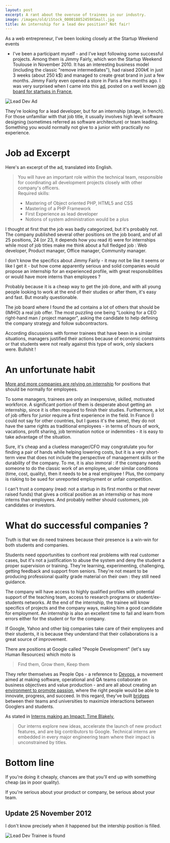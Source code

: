 ```yaml
---
layout: post
excerpt: A rant about the overuse of trainees in our industry.
image: /images/old/iStock_000018852459XSmall.jpg
title: An internship for a lead dev position? Not fair! 
---
```


As a web entrepreneur, I've been looking closely at the Startup Weekend events
- I've been a participant myself - and I've kept following some
successful projects. Among them is Jimmy Fairly, which won the
Startup Weekend Toulouse in November 2010. It has an interesting
business model (including the classic "remove intermediates"), had
raised 200k€ in just 3 weeks (about 250 k$) and managed to create great
brand in just a few months. Jimmy Fairly even opened a store in Paris
a few months ago. I was very surprised when I came into this
[ad](https://remixjobs.com/emploi/Developpement/Lead-Developpeur-PHP-Zend-Framework-H-F/16208),
posted on a well known [job board for startups in France](http://remixjobs.com), 

![Lead Dev Ad](lead_dev_ad_by_jimmyfairly:original:shadow)

They're looking for a lead developer, but for an internship (stage,
in french).
For those unfamiliar with that job title, it usually involves high level
software designing (sometimes referred as software architecture) or
team leading. Something you would normally not give to a junior with practically no experience.

# Job ad Excerpt

Here's an excerpt of the ad, translated into English.


<blockquote><p>
You will have an important role within the technical team, responsible
for coordinating all development projects closely
with other company's officers.<br/>
Required skills:</p>
<ul>
<li>Mastering of Object oriented PHP, HTML5 and CSS</li>
<li>Mastering of a PHP Framework</li>
<li>First Experience as lead developer</li>
<li>Notions of system administration would be a plus</li>
</ul>
</blockquote>


I thought at first that the job was badly categorized, but it's
probably not. The company published several other
positions on the job board, and of all 25 positions, 24 (or 23, it depends how you read it) were for internships while most of
job titles make me think about a full fledged job : Web developer, Product
manager, Office manager, Community manager.

I don't know the specifics about Jimmy Fairly - it may not be like it
seems or like I get it - but how come apparently serious and solid
companies would propose an internship for an experienced profile, with great
responsibilities or would have more interns than employees ?

Probably because it is a cheap way to get the job done, and
with all young people looking to work at the end of their studies or
after them, it's easy and fast. But morally questionable.

The job board where I found the ad contains a lot of others that should be (IMHO) a
real job offer. The most puzzling one being "Looking for a CEO
right-hand man / project manager", asking the candidate to
help defining the company strategy and follow subcontractors. 

According discussions with former trainees that have been in a similar
situations, managers justified their actions because of economic constraints or that students were not really against this type of work, only slackers were. Bullshit !


# An unfortunate habit

[More and more companies are relying on internship][nytimes]
for positions that should be normally for employees.

To some managers, trainees are only an inexpensive, skilled, motivated workforce.
A significant portion of them is desperate about getting an internship, since it is often required to finish their studies. Furthermore, a lot of job offers for junior require a first experience in the field. 
In France (I could not say for other countries, but I guess it's the same), they do not have the same rights as traditional employees - in terms of hours of work, vacations, profit sharing, job termination notice or indemnities - it is easy to take advantage of the situation.

Sure, it's cheap and a clueless manager/CFO may congratulate you for finding a
pair of hands while helping lowering costs, but it is a very
short-term view that does not include the perspective of management
skills or the durability of the company. To me, it is also immoral :
if the company needs someone to do the classic work of an employee,
under similar conditions (time, cost, quality), then it needs to be a real
employee ! Plus, the company is risking to be sued for unreported
employment or unfair competition.

I can't trust a company (read: not a startup in its first months or
that never raised funds) that gives a critical position as an
internship or has more interns than employees. And probably neither should customers, job candidates or
investors.

# What do successful companies ?

Truth is that we do need trainees because their presence is a win-win for both students and companies.

Students need opportunities to confront real problems with
real customer cases, but it's not a justification to abuse the system
and deny the student a proper supervision or training.  They're
learning, experimenting, challenging, getting feedback and support from seniors. They're not meant
to be producing professional quality grade material on their own :
they still need guidance.

The company will have access to highly qualified profiles with
potential support of the teaching team, access to research programs or student/ex-students networks. At the end of the internship,
the trainee will know specifics of projects and the company ways, making
him a good candidate for employment.  An internship is also an excellent time to fail and learn from errors
either for the student or for the company.

If Google, Yahoo and other big companies take care of their employees and
their students, it is because they understand that their collaborations is a great source of improvement.

There are positions at Google called "People Development" (let's say Human Resources) which moto is

<blockquote><p>
Find them, Grow them, Keep them
</p></blockquote>

They refer themselves as People Ops - a reference to [Devops][devops],
a movement aimed at making software, operational and QA teams
collaborate on business objectives and value production - and are all about creating an [environment to promote passion][google_environment], where the right people would be able to innovate, progress, and succeed. In this regard, they've built [bridges][google_research] between their teams and universities to maximize interactions between Googlers and students. 

As stated in [Interns making an Impact: Time Blakely][interns_making_an_impact], 


<blockquote><p>
Our interns explore new ideas, accelerate the launch of new product
features, and are big contributors to Google. Technical interns are
embedded in every major engineering team where their impact is
unconstrained by titles. 
</p></blockquote>


# Bottom line

If you're doing it cheaply, chances are that you'll end up with
something cheap (as in poor quality).

If you're serious about your product or company,
be serious about your team.

## Update 25 November 2012
I don't know precisely when it happened but the intership position is filled.

![Lead Dev Trainee is found](lead_dev_internship_by_jimmyfairly_is_filled:original:shadow)



[devops]: http://en.wikipedia.org/wiki/DevOps "DevOps"
[interns_making_an_impact]: http://googleforstudents.blogspot.fr/2012/09/interns-making-impact-tim-blakely.html "Interns Making an Impact"
[google_environment]: http://www.thinkwithgoogle.com/quarterly/people/laszlo-bock-people-ops.html "Passion, Not Perks"
[google_research]: http://research.google.com/university/ "Academic and External Research Support"
[nytimes]: http://www.nytimes.com/2010/04/03/business/03intern.html?pagewanted=all "The Unpaid Intern, Legal or Not" 
